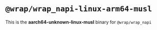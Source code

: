 # `@wrap/wrap_napi-linux-arm64-musl`

This is the **aarch64-unknown-linux-musl** binary for `@wrap/wrap_napi`
